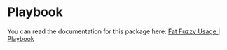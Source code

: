 # Playbook

You can read the documentation for this package here: [Fat Fuzzy Usage | Playbook](https://rocks.pages.dev/about/usage/playbook)
